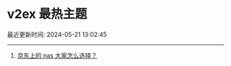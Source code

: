 # v2ex 最热主题

最近更新时间: 2024-05-21 13:02:45

--- 
1. [京东上的 nas 大家怎么选择？](https://www.v2ex.com/t/1042458) 
